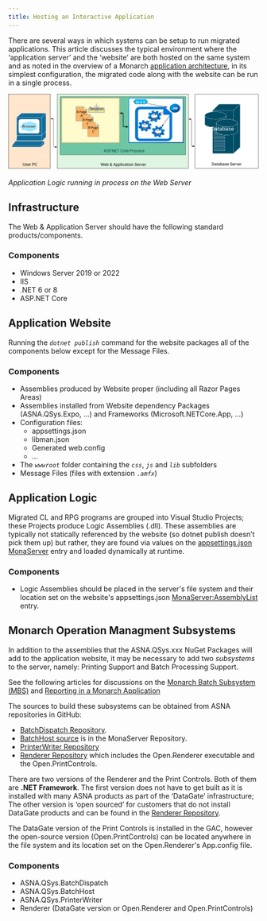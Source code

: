 ```yaml
---
title: Hosting an Interactive Application
---
```


There are several ways in which systems can be setup to run migrated applications.  This article discusses the typical environment where the ‘application server’ and the ‘website’ are both hosted on the same system and as noted in the overview of a Monarch [application architecture](/concepts/architecture/application-architecture.html#interactive-job-architecture), in its simplest configuration, the migrated code along with the website can be run in a single process. 

![Interactive Job in process MAS](/concepts/architecture/images/mas-in-process.svg)

_Application Logic running in process on the Web Server_

 
## Infrastructure
The Web & Application Server should have the following standard products/components.

### Components
 - Windows Server 2019 or 2022
 - IIS
 - .NET 6 or 8
 - ASP.NET Core

## Application Website
Running the *`dotnet publish`* command for the website packages all of the components below except for the Message Files.

### Components
 - Assemblies produced by Website proper (including all Razor Pages Areas)
 - Assemblies installed from Website dependency Packages (ASNA.QSys.Expo, …) and Frameworks (Microsoft.NETCore.App, …)
 - Configuration files:
   + appsettings.json
   + libman.json
   + Generated web.config
   + …
 - The *`wwwroot`* folder containing the *`css`*, *`js`* and *`lib`* subfolders
 - Message Files (files with extension *`.amfx`*)

## Application Logic
Migrated CL and RPG programs are grouped into Visual Studio Projects; these Projects produce Logic Assemblies (.dll).  These assemblies are typically not statically referenced by the website (so dotnet publish doesn’t pick them up) but rather, they are found via values on the [appsettings.json MonaServer](/manuals/configuration/configure-expo-website.html#monaserver) entry and loaded dynamically at runtime.

### Components
 - Logic Assemblies should be placed in the server's file system and their  location set on the website's appsettings.json [MonaServer:AssemblyList](/manuals/programming/programs-and-procedures/call-program.html#assembly-list) entry.

## Monarch Operation Managment Subsystems
In addition to the assemblies that the ASNA.QSys.xxx NuGet Packages will add to the application website, it may be necessary to add two *subsystems* to the server, namely: Printing Support and Batch Processing Support.

See the following articles for discussions on the [Monarch Batch Subsystem (MBS)](/manuals/programming/jobs/batch-jobs.html#monarch-batch-subsystem-mbs) and [Reporting in a Monarch Application](/concepts/printing/printing-introduction.html)

The sources to build these subsystems can be obtained from ASNA repositories in GitHub:
 - [BatchDispatch Repository](https://github.com/asnaqsys/ASNA.QSys.BatchDispatch).
 - [BatchHost source](https://github.com/asnaqsys/ASNA.QSys.MonaServer/tree/main/src/ASNA.QSys.BatchHost) is in the MonaServer Repository.
 - [PrinterWriter Repository](https://github.com/asnaqsys/ASNA.QSys.PrinterWriter)
 - [Renderer Repository](https://github.com/asnaqsys/PrintRendering) which includes the Open.Renderer executable and the Open.PrintControls.

There are two versions of the Renderer and the Print Controls. Both of them are **.NET Framework**.  The first version does not have to get built as it is installed with many ASNA products as part of the ‘DataGate’ infrastructure; The other version is ‘open sourced’ for customers that do not install DataGate products and can be found in the [Renderer Repository](https://github.com/asnaqsys/PrintRendering).

The DataGate version of the Print Controls is installed in the GAC, however the open-source version (Open.PrintControls) can be located anywhere in the file system and its location set on the Open.Renderer's App.config file.

### Components
 - ASNA.QSys.BatchDispatch
 - ASNA.QSys.BatchHost
 - ASNA.QSys.PrinterWriter
 - Renderer (DataGate version or Open.Renderer and Open.PrintControls)

